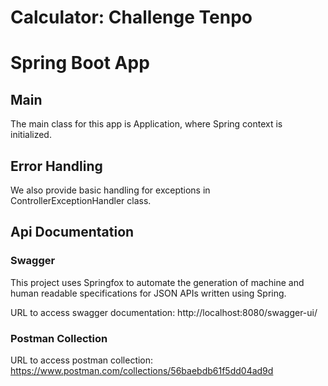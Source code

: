 # Calculator: Challenge Tenpo

# Spring Boot App

## Main

The main class for this app is Application, where Spring context is initialized.

## Error Handling

We also provide basic handling for exceptions in ControllerExceptionHandler class.

## Api Documentation

### Swagger

This project uses Springfox to automate the generation of machine and human readable specifications for JSON APIs
written using Spring. 

URL to access swagger documentation: http://localhost:8080/swagger-ui/

### Postman Collection

URL to access postman collection: https://www.postman.com/collections/56baebdb61f5dd04ad9d
